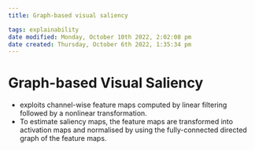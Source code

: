```yaml
---
title: Graph-based visual saliency

tags: explainability 
date modified: Monday, October 10th 2022, 2:02:08 pm
date created: Thursday, October 6th 2022, 1:35:34 pm
---
```


# Graph-based Visual Saliency
- exploits channel-wise feature maps computed by linear filtering followed by a nonlinear transformation.
- To estimate saliency maps, the feature maps are transformed into activation maps and normalised by using the fully-connected directed graph of the feature maps.

